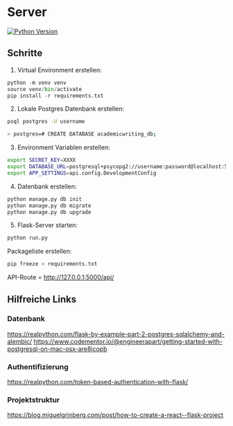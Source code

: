 # Server

[![Python Version](https://img.shields.io/badge/Python-3.9-blue)](https://img.shields.io/badge/Python-3.9-blue)

## Schritte

1. Virtual Environment erstellen:

```python
python -m venv venv
source venv/bin/activate
pip install -r requirements.txt
```

2. Lokale Postgres Datenbank erstellen:
```bash
psql postgres -U username

> postgres=# CREATE DATABASE academicwriting_db;
```

3. Environment Variablen erstellen:

```bash
export SECRET_KEY=XXXX
export DATABASE_URL=postgresql+psycopg2://username:password@localhost:5432/academicwriting_db
export APP_SETTINGS=api.config.DevelopmentConfig
```

4. Datenbank erstellen:

```bash
python manage.py db init
python manage.py db migrate
python manage.py db upgrade
```

5. Flask-Server starten:

```bash
python run.py
```

Packageliste erstellen:

```python
pip freeze > requirements.txt
```

API-Route = http://127.0.0.1:5000/api/




## Hilfreiche Links

### Datenbank

https://realpython.com/flask-by-example-part-2-postgres-sqlalchemy-and-alembic/
https://www.codementor.io/@engineerapart/getting-started-with-postgresql-on-mac-osx-are8jcopb


### Authentifizierung

https://realpython.com/token-based-authentication-with-flask/

### Projektstruktur

https://blog.miguelgrinberg.com/post/how-to-create-a-react--flask-project
